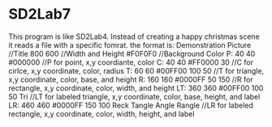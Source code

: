 # SD2Lab7
This program is like SD2Lab4.
Instead of creating a happy christmas scene it reads a file with a specific fomrat.
the format is:
Demonstration Picture                                    //Title
800 600                                                  //Width and Height
#F0F0F0                                                  //Background Color
P: 40 40 #000000                                         //P for point, x,y coordiante, color
C: 40 40 #FF0000 30                                      //C for cirlce, x,y coordinate, color, radius
T: 60 60 #00FF00 100 50                                  //T for triangle, x,y coordinate, color, base, and height
R: 160 160 #0000FF 50 150                                //R for rectangle, x,y coordinate, color, width, and height
LT: 360 360 #00FF00 100 50 Tri                           //LT for labeled triangle, x,y coordinate, color, base, height, and label
LR: 460 460 #0000FF 150 100 Reck Tangle Angle Rangle     //LR for labeled rectangle, x,y coordinate, color, width, height, and label
